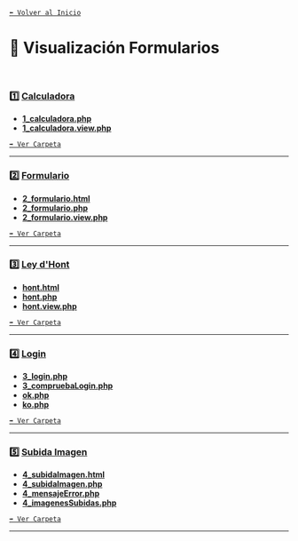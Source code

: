 [`⬅️ Volver al Inicio`](https://github.com/13MariaNoguera/Ejercicios1-PHP "Inicio Ejercicios")
<br>

# 📂 Visualización Formularios
<br>

### 1️⃣ [Calculadora](https://github.com/13MariaNoguera/Ejercicios1-PHP/tree/master/formularios/Calculadora "Calculadora")

- **[1_calculadora.php](https://github.com/13MariaNoguera/Ejercicios1-PHP/tree/master/formularios/Calculadora/1_calculadora.php "1_calculadora.php")**
- **[1_calculadora.view.php](https://github.com/13MariaNoguera/Ejercicios1-PHP/tree/master/formularios/Calculadora/1_calculadora.view.php "1_calculadora.view.php")**

[`➡️ Ver Carpeta`](https://github.com/13MariaNoguera/Ejercicios1-PHP/blob/master/formularios/Calculadora "Carpeta Calculadora")

---

### 2️⃣ [Formulario](https://github.com/13MariaNoguera/Ejercicios1-PHP/tree/master/formularios/Formulario "Formulario")

- **[2_formulario.html](https://github.com/13MariaNoguera/Ejercicios1-PHP/blob/master/formularios/Formulario/2_formulario.html "2_formulario.html")**
- **[2_formulario.php](https://github.com/13MariaNoguera/Ejercicios1-PHP/blob/master/formularios/Formulario/2_formulario.php "2_formulario.php")**
- **[2_formulario.view.php](https://github.com/13MariaNoguera/Ejercicios1-PHP/blob/master/formularios/Formulario/2_formulario.view.php "2_formulario.view.php")**

[`➡️ Ver Carpeta`](https://github.com/13MariaNoguera/Ejercicios1-PHP/blob/master/formularios/Formulario "Carpeta Formulario")

---

### 3️⃣ [Ley d'Hont](https://github.com/13MariaNoguera/Ejercicios1-PHP/tree/master/formularios/Ley_d'Hont "Ley d'Hont")

- **[hont.html](https://github.com/13MariaNoguera/Ejercicios1-PHP/blob/master/formularios/Ley_d'Hont/hont.html "hont.html")**
- **[hont.php](https://github.com/13MariaNoguera/Ejercicios1-PHP/blob/master/formularios/Ley_d'Hont/hont.php "hont.php")**
- **[hont.view.php](https://github.com/13MariaNoguera/Ejercicios1-PHP/blob/master/formularios/Ley_d'Hont/hont.view.php "hont.view.php")**
  
[`➡️ Ver Carpeta`](https://github.com/13MariaNoguera/Ejercicios1-PHP/blob/master/formularios/Ley_d'Hont "Carpeta Ley d'Hont")

---

### 4️⃣ [Login](https://github.com/13MariaNoguera/Ejercicios1-PHP/tree/master/formularios/Login "Login")

- **[3_login.php](https://github.com/13MariaNoguera/Ejercicios1-PHP/blob/master/formularios/Login/3_login.php "3_login.php")**
- **[3_compruebaLogin.php](https://github.com/13MariaNoguera/Ejercicios1-PHP/blob/master/formularios/Login/3_compruebaLogin.php "3_compruebaLogin.php")**
- **[ok.php](https://github.com/13MariaNoguera/Ejercicios1-PHP/blob/master/formularios/Login/ok.php "3_compruebaLogin.php")**
- **[ko.php](https://github.com/13MariaNoguera/Ejercicios1-PHP/blob/master/formularios/Login/ko.php "3_compruebaLogin.php")**

[`➡️ Ver Carpeta`](https://github.com/13MariaNoguera/Ejercicios1-PHP/blob/master/formularios/Login "Carpeta Login")

---

### 5️⃣ [Subida Imagen](https://github.com/13MariaNoguera/Ejercicios1-PHP/tree/master/formularios/SubidaImagen "Subida Imagen")

- **[4_subidaImagen.html](https://github.com/13MariaNoguera/Ejercicios1-PHP/blob/master/formularios/SubidaImagen/4_subidaImagen.html "4_subidaImagen.html")**
- **[4_subidaImagen.php](https://github.com/13MariaNoguera/Ejercicios1-PHP/blob/master/formularios/SubidaImagen/4_subidaImagen.php "4_subidaImagen.php")**
- **[4_mensajeError.php](https://github.com/13MariaNoguera/Ejercicios1-PHP/blob/master/formularios/SubidaImagen/4_mensajeError.php "4_mensajeError.php")**
- **[4_imagenesSubidas.php](https://github.com/13MariaNoguera/Ejercicios1-PHP/blob/master/formularios/SubidaImagen/4_imagenesSubidas.php "4_imagenesSubidas.php")**

[`➡️ Ver Carpeta`](https://github.com/13MariaNoguera/Ejercicios1-PHP/blob/master/formularios/SubidaImagen "Carpeta Subida Imagen")

---